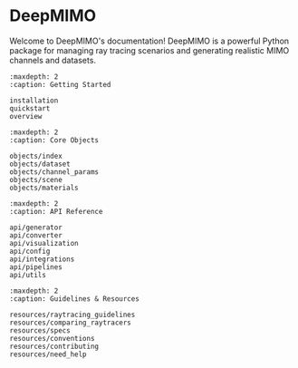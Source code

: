 # DeepMIMO

Welcome to DeepMIMO's documentation! DeepMIMO is a powerful Python package for managing ray tracing scenarios and generating realistic MIMO channels and datasets.

```{toctree}
:maxdepth: 2
:caption: Getting Started

installation
quickstart
overview
```

```{toctree}
:maxdepth: 2
:caption: Core Objects

objects/index
objects/dataset
objects/channel_params
objects/scene
objects/materials
```

```{toctree}
:maxdepth: 2
:caption: API Reference

api/generator
api/converter
api/visualization
api/config
api/integrations
api/pipelines
api/utils
```

```{toctree}
:maxdepth: 2
:caption: Guidelines & Resources

resources/raytracing_guidelines
resources/comparing_raytracers
resources/specs
resources/conventions
resources/contributing
resources/need_help
```
